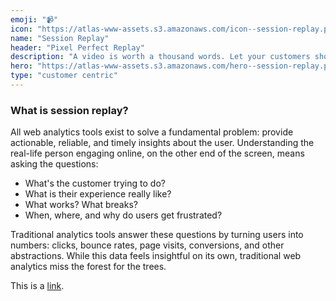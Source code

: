 ```yaml
---
emoji: "📹"
icon: "https://atlas-www-assets.s3.amazonaws.com/icon--session-replay.png"
name: "Session Replay"
header: "Pixel Perfect Replay"
description: "A video is worth a thousand words. Let your customers show you rather than tell you with session recording."
hero: "https://atlas-www-assets.s3.amazonaws.com/hero--session-replay.png"
type: "customer centric"
---
```


### What is session replay?

All web analytics tools exist to solve a fundamental problem: provide actionable, reliable, and timely insights about the user. Understanding the real-life person engaging online, on the other end of the screen, means asking the questions:

- What's the customer trying to do?
- What is their experience really like?
- What works? What breaks?
- When, where, and why do users get frustrated?

Traditional analytics tools answer these questions by turning users into numbers: clicks, bounce rates, page visits, conversions, and other abstractions. While this data feels insightful on its own, traditional web analytics miss the forest for the trees.

This is a [link](/api/components/prose).
